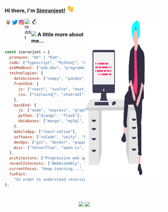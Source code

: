 ### Hi there, I'm [Simranjeet!](https://smrnjeet222.github.io/) <img src="https://raw.githubusercontent.com/ABSphreak/ABSphreak/master/gifs/Hi.gif" width="25px" />

<img align="right" width="250px" height="500px" src="https://raw.githubusercontent.com/smrnjeet222/smrnjeet222/master/assets/me.svg">

<a href="https://smrnjeet222.github.io/">
  <img align="left" alt="website" width="21px" src="https://raw.githubusercontent.com/smrnjeet222/smrnjeet222/master/assets/logo.png" />
</a>
<a href="https://twitter.com/smrnjeet222">
  <img align="left" alt="Twitter" width="21px" src="https://raw.githubusercontent.com/smrnjeet222/smrnjeet222/master/assets/icons/twitter.png" />
</a>
<a href="https://www.instagram.com/smrnjeet_22/">
  <img align="left" alt="itch.io" width="21px" src="https://raw.githubusercontent.com/smrnjeet222/smrnjeet222/master/assets/icons/instagram.png" />
</a>
<a href="https://www.reddit.com/user/smrnjeet_22">
  <img align="left" alt="reddit" width="21px" src="https://www.flaticon.com/svg/static/icons/svg/2111/2111589.svg" />
</a>
<a href="https://leetcode.com/smrnjeet222/">
  <img align="left" alt="leetCode" width="21px" src="https://raw.githubusercontent.com/smrnjeet222/smrnjeet222/master/assets/icons/leetcode.png" />
</a>
<br />

### <img src="https://media.giphy.com/media/VgCDAzcKvsR6OM0uWg/giphy.gif" width="50"> A little more about me...
```javascript
const simranjeet = {
  pronouns: "He" | "Him",
  code: ["Typescript", "Python🐍", "C/C++", "Solidity"],
  askMeAbout: ["web-dev", "programming", "tech", "hardware👨‍💻", "games🎮"],
  technologies: {
    dataScience: ["numpy", "pandas", "sciKit-learn", "matplotlib", "scrapy"],
    frontEnd: {
      js: ["react", "svelte", "nextjs🖤", "gatsby", "graphQL", "redux" ],
      css: ["tailwind💚", "chakraUI", "framerMotion", "materialUI"],
    },
    backEnd: {
      js: ["node", "express", "graphQL", "firebase", "socket.io"],
      python: ["django", "flask"],
      databases: ["mongo", "mySql", "fauna", "redis"],
    },
    mobileApp: ["react-native"],
    software: ["vsCode", "unity", "blender", "photoshop"],
    devOps: ["git", "docker", "puppeteer", "webpack", "jest"],
    misc: ["tensorflow", "open-cv", "pygame", "web-scraping"],
  },
  architecture: ["Progressive web applications", "Microservices", "SSR + SSG"],
  recentInterests: ["WebAssembly", "Rust", "Blockchain" ],
  currentFocus: "Keep Learning...",
  funFact:
    "In order to understand recursion, one must first understand recursion",
};
```

<br />

<p align="center">
  <img width="49%" src="https://github-readme-stats.vercel.app/api?username=smrnjeet222&show_icons=true&theme=tokyonight&hide_border=true&bg_color=22272E" />
  <img width="49%" src="https://github-readme-streak-stats.herokuapp.com?user=smrnjeet222&theme=tokyonight_duo&hide_border=true&background=22272E&stroke=74859C" />
</p>
